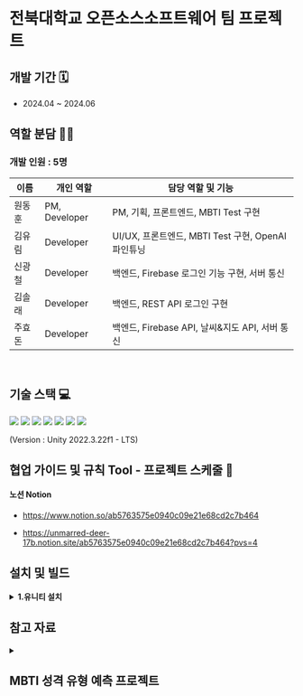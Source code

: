  <h1> 전북대학교 오픈소스소프트웨어 팀 프로젝트 </h1>

## 개발 기간 🗓
- 2024.04 ~ 2024.06

## 역할 분담 🧑‍💻
### 개발 인원 : 5명
| 이름 | 개인 역할 | 담당 역할 및 기능 |
| ------ | ---------- | ------ |
| 원동훈 | PM, Developer | PM, 기획, 프론트엔드, MBTI Test 구현 |
| 김유림 | Developer | UI/UX, 프론트엔드, MBTI Test 구현, OpenAI 파인튜닝 |
| 신광철 | Developer | 백엔드, Firebase 로그인 기능 구현, 서버 통신|
| 김솔래 | Developer | 백엔드, REST API 로그인 구현|
| 주효돈 | Developer | 백엔드, Firebase API, 날씨&지도 API, 서버 통신 |

<br/>

## 기술 스택 💻
<img src="https://img.shields.io/badge/Unity-FFFFFF?style=for-the-badge&logo=Unity&logoColor=black">
<img src="https://img.shields.io/badge/csharp-512BD4?style=for-the-badge&logo=csharp&logoColor=white">
<img src="https://img.shields.io/badge/javascript-F7DF1E?style=for-the-badge&logo=javascript&logoColor=black"/>
<img src="https://img.shields.io/badge/python-3776AB?style=for-the-badge&logo=python&logoColor=white"/>
<img src="https://img.shields.io/badge/firebase-1D9FD7?style=for-the-badge&logo=firebase&logoColor=FFCA28"/> 
<img src="https://img.shields.io/badge/OpenAI-4285F4?style=for-the-badge&logo=openai&logoColor=white"/>
<img src="https://img.shields.io/badge/AWS-232F3E?style=for-the-badge&logo=amazon-aws&logoColor=white"/>

(Version : Unity 2022.3.22f1 - LTS)
<br/>

## 협업 가이드 및 규칙 Tool - 프로젝트 스케줄 📅
#### 노션 Notion
- https://www.notion.so/ab5763575e0940c09e21e68cd2c7b464

- https://unmarred-deer-17b.notion.site/ab5763575e0940c09e21e68cd2c7b464?pvs=4

## 설치 및 빌드
<details>
  <summary><b>1.유니티 설치</b></summary>
  <div markdown="1">
    <ul>
      <li> 저장 기능</li>
      <li> 저장 기능</li>
      <img src="./docs/주요_기능/포토스팟_콜렉션/1.gif" width=70%>
      <img src="./docs/주요_기능/포토스팟_콜렉션/2.gif" width=70%>
      <li>콜렉션에 있는 포토스팟 리스트를 확인하고 해당 포토스팟을 클릭하면 해당 좌표로 이동</li>
      <img src="./docs/주요_기능/포토스팟_콜렉션/3.gif" width=70%>
      <li>마음에 드는 콜렉션에 나의 반응을 표현할 수 있는 좋아요 기능</li>
      <img src="./docs/주요_기능/포토스팟_콜렉션/4.gif" width=70%>
      <li>포토스팟에 등록된 사진을 모아보고 비슷한 사진을 추천하는 기능</li>
      <img src="./docs/주요_기능/포토스팟_콜렉션/5.gif" width=70%>
    </ul>
  </div>
</details>


## 참고 자료
<details>
<summary><h2>MBTI 성격 유형 예측 프로젝트</h2></summary>

이 프로젝트는 머신러닝과 파인튜닝된 모델을 사용하여 MBTI 성격 유형을 예측하는 것에 중점을 두고 있습니다.


### MBTI 특성 정리

[MBTI Personality Types 500 Dataset](https://www.kaggle.com/datasets/zeyadkhalid/mbti-personality-types-500-dataset/data)
![image](https://github.com/gdevhun/SpaceCat/assets/83668266/3350c6b3-3617-4daa-94c1-164556c10629)


### OpenAI 파인튜닝
1. OpenAI에서 `gpt-3.5-turbo`로 데이터셋 제작.
   - [Create_MBTI_Data_Openai_api.ipynb](https://github.com/YBIGTA/24th-project-mbti-prediction/blob/main/task2/Create_MBTI_Data_Openai_api.ipynb)
     ![image](https://github.com/gdevhun/SpaceCat/assets/83668266/483818ae-a2bc-459c-bcd0-e4215c037611)
   - 데이터셋 변환 중 발생한 오류: [ChatGPT 솔루션](https://chatgpt.com/share/fee22987-b773-4913-8e80-2e319dfb1514)

2. OpenAI ‘gpt-3.5-turbo-1106’ 모델을 베이스로 파인튜닝
   - [OpenAI Fine-tuning](https://platform.openai.com/docs/guides/fine-tuning)
     ![image](https://github.com/gdevhun/SpaceCat/assets/83668266/296496e4-2d40-4e48-a64c-9a31f5d4bc89)


### Unity에 파인튜닝된 모델 적용

[How To Make ChatGPT NPC In Unity - Tutorial](https://youtu.be/lYckk570Tqw?si=L7pjwiSJ9_HQQla2)


## 실행 방법

1. **환경 설정**: 필요한 종속성을 설치합니다.
   ```bash
   pip install -r requirements.txt

<br/>
.... 
